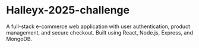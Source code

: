 # Halleyx-2025-challenge
A full-stack e-commerce web application with user authentication, product management, and secure checkout. Built using React, Node.js, Express, and MongoDB.
